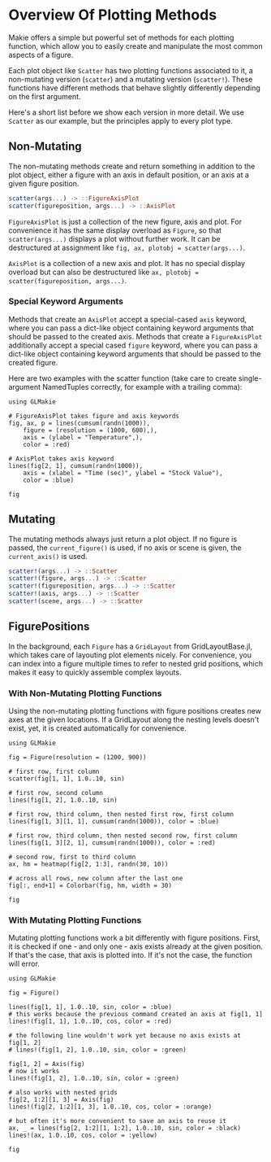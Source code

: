 # Overview Of Plotting Methods

Makie offers a simple but powerful set of methods for each plotting function, which allow you to easily create and manipulate the most common aspects of a figure.

Each plot object like `Scatter` has two plotting functions associated to it, a non-mutating version (`scatter`) and a mutating version (`scatter!`).
These functions have different methods that behave slightly differently depending on the first argument.

Here's a short list before we show each version in more detail.
We use `Scatter` as our example, but the principles apply to every plot type.

## Non-Mutating

The non-mutating methods create and return something in addition to the plot object, either a figure with an axis in default position, or an axis at a given figure position.

```julia
scatter(args...) -> ::FigureAxisPlot
scatter(figureposition, args...) -> ::AxisPlot
```

`FigureAxisPlot` is just a collection of the new figure, axis and plot.
For convenience it has the same display overload as `Figure`, so that `scatter(args...)` displays a plot without further work.
It can be destructured at assignment like `fig, ax, plotobj = scatter(args...)`.

`AxisPlot` is a collection of a new axis and plot.
It has no special display overload but can also be destructured like `ax, plotobj = scatter(figureposition, args...)`.

### Special Keyword Arguments

Methods that create an `AxisPlot` accept a special-cased `axis` keyword, where you can pass a dict-like object containing keyword arguments that should be passed to the created axis.
Methods that create a `FigureAxisPlot` additionally accept a special cased `figure` keyword, where you can pass a dict-like object containing keyword arguments that should be passed to the created figure.

Here are two examples with the scatter function (take care to create single-argument NamedTuples correctly, for example with a trailing comma):

```@example
using GLMakie

# FigureAxisPlot takes figure and axis keywords
fig, ax, p = lines(cumsum(randn(1000)),
    figure = (resolution = (1000, 600),),
    axis = (ylabel = "Temperature",),
    color = :red)

# AxisPlot takes axis keyword
lines(fig[2, 1], cumsum(randn(1000)),
    axis = (xlabel = "Time (sec)", ylabel = "Stock Value"),
    color = :blue)

fig
```

## Mutating

The mutating methods always just return a plot object.
If no figure is passed, the `current_figure()` is used, if no axis or scene is given, the `current_axis()` is used.

```julia
scatter!(args...) -> ::Scatter
scatter!(figure, args...) -> ::Scatter
scatter!(figureposition, args...) -> ::Scatter
scatter!(axis, args...) -> ::Scatter
scatter!(scene, args...) -> ::Scatter
```

## FigurePositions

In the background, each `Figure` has a `GridLayout` from GridLayoutBase.jl, which takes care of layouting plot elements nicely.
For convenience, you can index into a figure multiple times to refer to nested grid positions, which makes it easy to quickly assemble complex layouts.

### With Non-Mutating Plotting Functions

Using the non-mutating plotting functions with figure positions creates new axes at the given locations.
If a GridLayout along the nesting levels doesn't exist, yet, it is created automatically for convenience.

```@example
using GLMakie

fig = Figure(resolution = (1200, 900))

# first row, first column
scatter(fig[1, 1], 1.0..10, sin)

# first row, second column
lines(fig[1, 2], 1.0..10, sin)

# first row, third column, then nested first row, first column
lines(fig[1, 3][1, 1], cumsum(randn(1000)), color = :blue)

# first row, third column, then nested second row, first column
lines(fig[1, 3][2, 1], cumsum(randn(1000)), color = :red)

# second row, first to third column
ax, hm = heatmap(fig[2, 1:3], randn(30, 10))

# across all rows, new column after the last one
fig[:, end+1] = Colorbar(fig, hm, width = 30)

fig
```

### With Mutating Plotting Functions

Mutating plotting functions work a bit differently with figure positions.
First, it is checked if one - and only one - axis exists already at the given position.
If that's the case, that axis is plotted into.
If it's not the case, the function will error.

```@example
using GLMakie

fig = Figure()

lines(fig[1, 1], 1.0..10, sin, color = :blue)
# this works because the previous command created an axis at fig[1, 1]
lines!(fig[1, 1], 1.0..10, cos, color = :red)

# the following line wouldn't work yet because no axis exists at fig[1, 2]
# lines!(fig[1, 2], 1.0..10, sin, color = :green)

fig[1, 2] = Axis(fig)
# now it works
lines!(fig[1, 2], 1.0..10, sin, color = :green)

# also works with nested grids
fig[2, 1:2][1, 3] = Axis(fig)
lines!(fig[2, 1:2][1, 3], 1.0..10, cos, color = :orange)

# but often it's more convenient to save an axis to reuse it
ax, _ = lines(fig[2, 1:2][1, 1:2], 1.0..10, sin, color = :black)
lines!(ax, 1.0..10, cos, color = :yellow)

fig
```